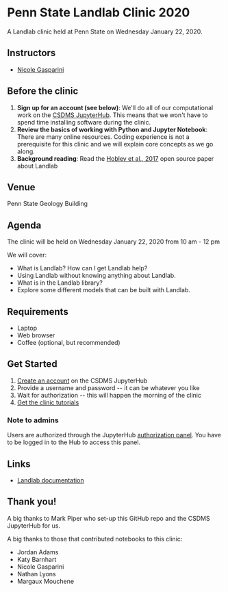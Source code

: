 # Penn State Landlab Clinic 2020

A Landlab clinic held at Penn State on Wednesday January 22, 2020.


## Instructors

* [Nicole Gasparini](https://sse.tulane.edu/eens/faculty/gasparini)


## Before the clinic 

1. **Sign up for an account (see below)**: We'll do all of our
   computational work on the [CSDMS JupyterHub](https://csdms.rc.colorado.edu).
   This means that we won't have to spend time installing software
   during the clinic.
1. **Review the basics of working with Python and Jupyter Notebook**:
   There are many online resources. Coding experience is not a
   prerequisite for this clinic and we will explain core concepts as
   we go along.
1. **Background reading**: Read the
   [Hobley et al., 2017](https://www.earth-surf-dynam.net/5/21/2017/esurf-5-21-2017.html)
   open source paper about Landlab

## Venue

Penn State Geology Building

## Agenda

The clinic will be held on Wednesday January 22, 2020 from 10 am - 12 pm

We will cover:

* What is Landlab? How can I get Landlab help?
* Using Landlab without knowing anything about Landlab.
* What is in the Landlab library?
* Explore some different models that can be built with Landlab. 


## Requirements

* Laptop
* Web browser
* Coffee (optional, but recommended)


## Get Started

1. [Create an account](https://csdms.rc.colorado.edu/hub/signup) on the CSDMS JupyterHub
2. Provide a username and password -- it can be whatever you like
3. Wait for authorization -- this will happen the morning of the clinic
4. [Get the clinic tutorials](https://csdms.rc.colorado.edu/hub/user-redirect/git-pull?repo=https%3A%2F%2Fgithub.com%2Flandlab%2Fpsu-clinic-2020&urlpath=tree%2Fpsu-clinic-2020%2Fnotebooks%2Findex.ipynb&branch=master)


### Note to admins

Users are authorized through the JupyterHub
[authorization panel](https://csdms.rc.colorado.edu/hub/authorize).
You have to be logged in to the Hub to access this panel.


## Links

* [Landlab documentation](https://landlab.readthedocs.io/en/v2_dev/)


## Thank you!

A big thanks to Mark Piper who set-up this GitHub repo and the CSDMS JupyterHub for us.

A big thanks to those that contributed notebooks to this clinic:

*  Jordan Adams
*  Katy Barnhart
*  Nicole Gasparini
*  Nathan Lyons
*  Margaux Mouchene
